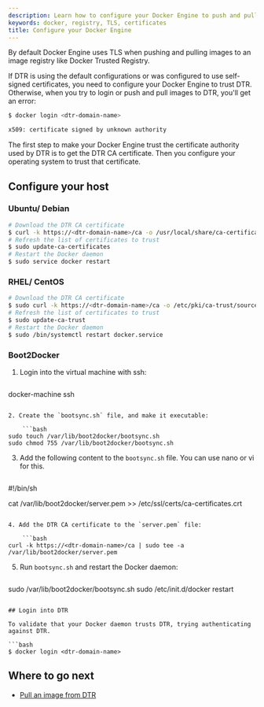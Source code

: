 ```yaml
---
description: Learn how to configure your Docker Engine to push and pull images from Docker Trusted Registry.
keywords: docker, registry, TLS, certificates
title: Configure your Docker Engine
---
```

By default Docker Engine uses TLS when pushing and pulling images to an image registry like Docker Trusted Registry.

If DTR is using the default configurations or was configured to use self-signed certificates, you need to configure your Docker Engine to trust DTR. Otherwise, when you try to login or push and pull images to DTR, you'll get an error:

```bash
$ docker login <dtr-domain-name>

x509: certificate signed by unknown authority
```

The first step to make your Docker Engine trust the certificate authority used by DTR is to get the DTR CA certificate. Then you configure your operating system to trust that certificate.

## Configure your host

### Ubuntu/ Debian

```bash
# Download the DTR CA certificate
$ curl -k https://<dtr-domain-name>/ca -o /usr/local/share/ca-certificates/<dtr-domain-name>.crt
# Refresh the list of certificates to trust
$ sudo update-ca-certificates
# Restart the Docker daemon
$ sudo service docker restart
```

### RHEL/ CentOS

```bash
# Download the DTR CA certificate
$ sudo curl -k https://<dtr-domain-name>/ca -o /etc/pki/ca-trust/source/anchors/<dtr-domain-name>.crt
# Refresh the list of certificates to trust
$ sudo update-ca-trust
# Restart the Docker daemon
$ sudo /bin/systemctl restart docker.service
```

### Boot2Docker

1. Login into the virtual machine with ssh:
    
    ```bash
docker-machine ssh <machine-name>
```

2. Create the `bootsync.sh` file, and make it executable:
    
    ```bash
sudo touch /var/lib/boot2docker/bootsync.sh
sudo chmod 755 /var/lib/boot2docker/bootsync.sh
```

3. Add the following content to the `bootsync.sh` file. You can use nano or vi for this.
    
    ```bash
#!/bin/sh

cat /var/lib/boot2docker/server.pem >> /etc/ssl/certs/ca-certificates.crt
```

4. Add the DTR CA certificate to the `server.pem` file:
    
    ```bash
curl -k https://<dtr-domain-name>/ca | sudo tee -a /var/lib/boot2docker/server.pem
```

5. Run `bootsync.sh` and restart the Docker daemon:
    
    ```bash
sudo /var/lib/boot2docker/bootsync.sh
sudo /etc/init.d/docker restart
```

## Login into DTR

To validate that your Docker daemon trusts DTR, trying authenticating against DTR.

```bash
$ docker login <dtr-domain-name>
```

## Where to go next

* [Pull an image from DTR](pull-an-image.md)